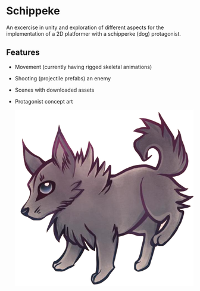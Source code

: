 # Schippeke
An excercise in unity and exploration of different aspects for the implementation of a 2D platformer with a schipperke (dog) protagonist.

## Features
- Movement (currently having rigged skeletal animations)
- Shooting (projectile prefabs) an enemy
- Scenes with downloaded assets
- Protagonist concept art

  ![The concept art for the hero of the game](/Assets/Art/hero.png)
